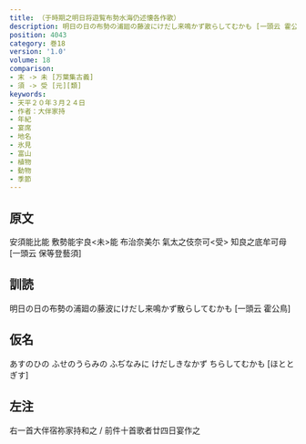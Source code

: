 ```yaml
---
title: （于時期之明日将遊覧布勢水海仍述懐各作歌）
description: 明日の日の布勢の浦廻の藤波にけだし来鳴かず散らしてむかも [一頭云 霍公鳥]
position: 4043
category: 巻18
version: '1.0'
volume: 18
comparison:
- 末 -> 未 [万葉集古義]
- 須 -> 受 [元][類]
keywords:
- 天平２０年３月２４日
- 作者：大伴家持
- 年紀
- 宴席
- 地名
- 氷見
- 富山
- 植物
- 動物
- 季節
---
```


## 原文

安須能比能 敷勢能宇良<未>能 布治奈美尓 氣太之伎奈可<受> 知良之底牟可母 [一頭云 保等登藝須]

## 訓読

明日の日の布勢の浦廻の藤波にけだし来鳴かず散らしてむかも [一頭云 霍公鳥]

## 仮名

あすのひの ふせのうらみの ふぢなみに けだしきなかず ちらしてむかも [ほととぎす]

## 左注

右一首大伴宿祢家持和之 / 前件十首歌者廿四日宴作之
